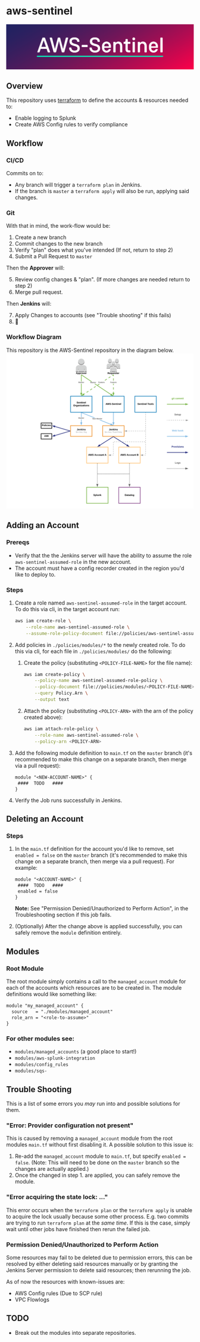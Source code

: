# aws-sentinel
![Banner](./pictures/banner.png)

## Overview

This repository uses [terraform](https://www.terraform.io/) to define the accounts & resources needed to:

* Enable logging to Splunk
* Create AWS Config rules to verify compliance

## Workflow

### CI/CD

Commits on to:
* Any branch will trigger a `terraform plan` in Jenkins.
* If the branch is `master` a `terraform apply` will also be run, applying said changes.

### Git

With that in mind, the work-flow would be:

1. Create a new branch
2. Commit changes to the new branch
3. Verify "plan" does what you've intended (If not, return to step 2)
4. Submit a Pull Request to `master`

Then the **Approver** will:

5. Review config changes & "plan". (If more changes are needed return to step 2)
6. Merge pull request.

Then **Jenkins** will:

7. Apply Changes to accounts (see "Trouble shooting" if this fails)
8. 🥳

### Workflow Diagram
This repository is the AWS-Sentinel repository in the diagram below.
![FlowDiagram](./pictures/SPglobal-1-code.png)

## Adding an Account

### Prereqs

* Verify that the the Jenkins server will have the ability to assume the role `aws-sentinel-assumed-role` in the new account.
* The account must have a config recorder created in the region you'd like to deploy to.

### Steps

1. Create a role named `aws-sentinel-assumed-role` in the target account. To do this via cli, in the target account run:

   ```bash
   aws iam create-role \
       --role-name aws-sentinel-assumed-role \
       --assume-role-policy-document file://policies/aws-sentinel-assumed-role-trust-policy.json
   ```

2. Add policies in `./policies/modules/*` to the newly created role.  To do this via cli, for each file in `./policies/modules/` do the following:

   1. Create the policy (substituting `<POLICY-FILE-NAME>` for the file name):

       ```bash
       aws iam create-policy \
           --policy-name aws-sentinel-assumed-role-policy \
           --policy-document file://policies/modules/<POLICY-FILE-NAME> \
           --query Policy.Arn \
           --output text
       ```

   2. Attach the policy (substituting `<POLICY-ARN>` with the arn of the policy created above):

       ```bash
       aws iam attach-role-policy \
           --role-name aws-sentinel-assumed-role \
           --policy-arn <POLICY-ARN>
       ```


3. Add the following module definition to `main.tf` on the `master` branch (it's recommended to make this change on a separate branch, then merge via a pull request):

   ```hcl
   module "<NEW-ACCOUNT-NAME>" {
   	####  TODO   ####
   }
   ```
4. Verify the Job runs successfully in Jenkins.



## Deleting an Account

### Steps

1. In the `main.tf` definition for the account you'd like to remove, set `enabled = false` on the `master` branch (it's recommended to make this change on a separate branch, then merge via a pull request). 
For example:

   ```hcl
   module "<ACCOUNT-NAME>" {
   	####  TODO   ####
   	enabled = false
   }
   ```
   **Note:** See "Permission Denied/Unauthorized to Perform Action", in the Troubleshooting section if this job fails.

2. (Optionally) After the change above is applied successfully, you can safely remove the `module` definition entirely.

## Modules

### Root Module

The root module simply contains a call to the `managed_account` module for each of the accounts which resources are to be created in.  The module definitions would like something like:

```hcl
module "my_managed_account" {
  source   = "./modules/managed_account"
  role_arn = "<role-to-assume>"
}
```

### For other modules see:
* `modules/managed_accounts` (a good place to start!)
* `modules/aws-splunk-integration`
* `modules/config_rules`
* `modules/sqs-`

## Trouble Shooting

This is a list of some errors you _may_ run into and possible solutions for them.

### "Error: Provider configuration not present"

This is caused by removing a `managed_account` module from the root modules `main.tf` without first disabling it.  A possible solution to this issue is:

1. Re-add the `managed_account`  module to `main.tf`, but specify `enabled = false`.  (Note: This will need to be done on the `master` branch so the changes are actually applied.)
2. Once the changed in step 1. are applied, you can safely remove the module.

### "Error acquiring the state lock: ..."

This error occurs when the `terraform plan` or the `terraform apply` is unable to acquire the lock usually because some other process.  E.g. two commits are trying to run `terraform plan` at the _same time_.  If this is the case, simply wait until other jobs have finished then rerun the failed job.

### Permission Denied/Unauthorized to Perform Action
Some resources may fail to be deleted due to permission errors, this can be resolved by either deleting said resources manually or by granting the Jenkins Server permission to delete said resources; then rerunning the job.

As of now the resources with known-issues are:
* AWS Config rules (Due to SCP rule)
* VPC Flowlogs

## TODO
* Break out the modules into separate repositories.
